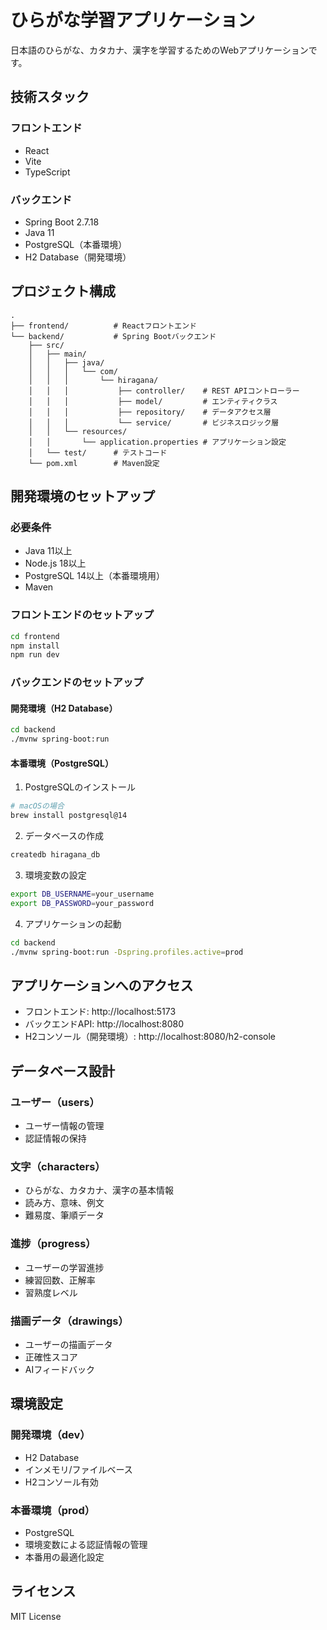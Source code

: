 # ひらがな学習アプリケーション

日本語のひらがな、カタカナ、漢字を学習するためのWebアプリケーションです。

## 技術スタック

### フロントエンド
- React
- Vite
- TypeScript

### バックエンド
- Spring Boot 2.7.18
- Java 11
- PostgreSQL（本番環境）
- H2 Database（開発環境）

## プロジェクト構成

```
.
├── frontend/          # Reactフロントエンド
└── backend/           # Spring Bootバックエンド
    ├── src/
    │   ├── main/
    │   │   ├── java/
    │   │   │   └── com/
    │   │   │       └── hiragana/
    │   │   │           ├── controller/    # REST APIコントローラー
    │   │   │           ├── model/         # エンティティクラス
    │   │   │           ├── repository/    # データアクセス層
    │   │   │           └── service/       # ビジネスロジック層
    │   │   └── resources/
    │   │       └── application.properties # アプリケーション設定
    │   └── test/      # テストコード
    └── pom.xml        # Maven設定
```

## 開発環境のセットアップ

### 必要条件
- Java 11以上
- Node.js 18以上
- PostgreSQL 14以上（本番環境用）
- Maven

### フロントエンドのセットアップ
```bash
cd frontend
npm install
npm run dev
```

### バックエンドのセットアップ

#### 開発環境（H2 Database）
```bash
cd backend
./mvnw spring-boot:run
```

#### 本番環境（PostgreSQL）
1. PostgreSQLのインストール
```bash
# macOSの場合
brew install postgresql@14
```

2. データベースの作成
```bash
createdb hiragana_db
```

3. 環境変数の設定
```bash
export DB_USERNAME=your_username
export DB_PASSWORD=your_password
```

4. アプリケーションの起動
```bash
cd backend
./mvnw spring-boot:run -Dspring.profiles.active=prod
```

## アプリケーションへのアクセス

- フロントエンド: http://localhost:5173
- バックエンドAPI: http://localhost:8080
- H2コンソール（開発環境）: http://localhost:8080/h2-console

## データベース設計

### ユーザー（users）
- ユーザー情報の管理
- 認証情報の保持

### 文字（characters）
- ひらがな、カタカナ、漢字の基本情報
- 読み方、意味、例文
- 難易度、筆順データ

### 進捗（progress）
- ユーザーの学習進捗
- 練習回数、正解率
- 習熟度レベル

### 描画データ（drawings）
- ユーザーの描画データ
- 正確性スコア
- AIフィードバック

## 環境設定

### 開発環境（dev）
- H2 Database
- インメモリ/ファイルベース
- H2コンソール有効

### 本番環境（prod）
- PostgreSQL
- 環境変数による認証情報の管理
- 本番用の最適化設定

## ライセンス
MIT License
